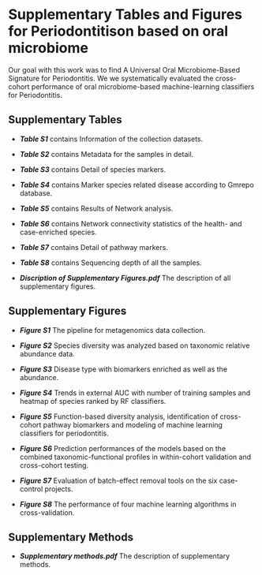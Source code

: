 # Supplementary Tables and Figures for Periodontitison based on oral microbiome



Our goal with this work was to find A Universal Oral Microbiome-Based Signature for Periodontitis. We we systematically evaluated the cross-cohort performance of oral microbiome-based machine-learning classifiers for Periodontitis. 



## Supplementary Tables
* _**Table S1**_ contains Information of the collection datasets. 

* _**Table S2**_ contains Metadata for the samples in detail.

* _**Table S3**_ contains Detail of species markers.

* _**Table S4**_ contains Marker species related disease according to Gmrepo database.

* _**Table S5**_ contains Results of Network analysis.

* _**Table S6**_ contains Network connectivity statistics of the health- and case-enriched species.

* _**Table S7**_ contains Detail of pathway markers.

* _**Table S8**_ contains Sequencing depth of all the samples.

* _**Discription of Supplementary Figures.pdf**_ The description of all supplementary figures.


## Supplementary Figures
* _**Figure S1**_ The pipeline for metagenomics data collection. 

* _**Figure S2**_ Species diversity was analyzed based on taxonomic relative abundance data.

* _**Figure S3**_ Disease type with biomarkers enriched as well as the abundance. 

* _**Figure S4**_ Trends in external AUC with number of training samples and heatmap of species ranked by RF classifiers.

* _**Figure S5**_ Function-based diversity analysis, identification of cross-cohort pathway biomarkers and modeling of machine learning classifiers for periodontitis.

* _**Figure S6**_ Prediction performances of the models based on the combined taxonomic-functional profiles in within-cohort validation and cross-cohort testing.

* _**Figure S7**_ Evaluation of batch-effect removal tools on the six case-control projects. 

* _**Figure S8**_ The performance of four machine learning algorithms in cross-validation.

## Supplementary Methods
* _**Supplementary methods.pdf**_ The description of supplementary methods.




